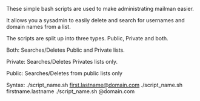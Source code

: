 These simple bash scripts are used to make administrating mailman easier.

It allows you a sysadmin to easily delete and search for usernames and domain names from a list.

The scripts are split up into three types. Public, Private and both.

Both:
Searches/Deletes Public and Private lists.

Private:
Searches/Deletes Privates lists only.

Public:
Searches/Deletes from public lists only

Syntax:
./script_name.sh first.lastname@domain.com
./script_name.sh firstname.lastname
./script_name.sh @domain.com